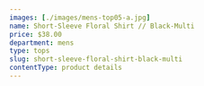 ```yaml
---
images: [./images/mens-top05-a.jpg]
name: Short-Sleeve Floral Shirt // Black-Multi
price: $38.00
department: mens
type: tops
slug: short-sleeve-floral-shirt-black-multi
contentType: product details
---
```

